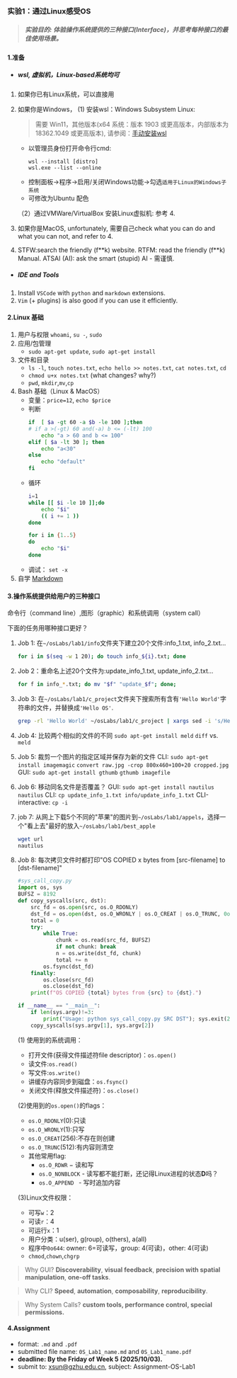 ### 实验1：通过Linux感受OS
> ##### 实验目的: 体验操作系统提供的三种接口(Interface)，并思考每种接口的最佳使用场景。

#### 1.准备
+ ##### wsl, 虚拟机，Linux-based系统均可
1. 如果你已有Linux系统，可以直接用
2. 如果你是Windows，
   (1) 安装wsl：Windows Subsystem Linux:
    > 需要 Win11，其他版本(x64 系统：版本 1903 或更高版本，内部版本为 18362.1049 或更高版本), 请参阅：[手动安装wsl](https://learn.microsoft.com/zh-cn/windows/wsl/install-manual)

   + 以管理员身份打开命令行cmd:
     ```
     wsl --install [distro]
     wsl.exe --list --online
     ```
   + 控制面板->程序->启用/关闭Windows功能->勾选`适用于Linux的Windows子系统`
   + 可修改为Ubuntu 配色

   （2）通过VMWare/VirtualBox 安装Linux虚拟机: 参考 4.
3. 如果你是MacOS, unfortunately, 需要自己check what you can do and what you can not, and refer to 4.
4. STFW:search the friendly (f\**k) website. 
   RTFM: read the friendly (f\**k) Manual.
   ATSAI (AI): ask the smart (stupid) AI - 需谨慎.

+ ##### IDE and Tools
1. Install `VSCode` with `python` and `markdown` extensions.
2. `Vim` (+ plugins) is also good if you can use it efficiently.

#### 2.Linux 基础
1. 用户与权限
   `whoami`, `su -`, `sudo`
2. 应用/包管理
   - `sudo apt-get update`, `sudo apt-get install`
3. 文件和目录
   - `ls -l`, `touch notes.txt`, `echo hello >> notes.txt`, `cat notes.txt`, `cd`
   - `chmod u+x notes.txt` (what changes? why?)
   - `pwd`, `mkdir`,`mv`,`cp`
4. Bash 基础（Linux & MacOS）
   + 变量：`price=12`, `echo $price`
   + 判断
        ```bash
        if  [ $a -gt 60 -a $b -le 100 ];then
        # if a >(-gt) 60 and(-a) b <= (-lt) 100
            echo "a > 60 and b <= 100"
        elif [ $a -lt 30 ]; then
            echo "a<30"
        else
            echo "default"
        fi
        ```
   + 循环
        ```bash
        i=1
        while [[ $i -le 10 ]];do
            echo "$i"
            (( i += 1 ))
        done
        ```
        ```bash
        for i in {1..5}
        do
            echo "$i"
        done
        ```
    + 调试： `set -x`
5. 自学 [Markdown](https://www.markdownguide.org/cheat-sheet/)


#### 3.操作系统提供给用户的三种接口
命令行（command line）,图形（graphic）和系统调用（system call）

下面的任务用哪种接口更好？

1. Job 1: 在`~/osLabs/lab1/info`文件夹下建立20个文件:info_1.txt, info_2.txt...

    ```bash
    for i in $(seq -w 1 20); do touch info_${i}.txt; done
    ```
2. Job 2：重命名上述20个文件为:update_info_1.txt, update_info_2.txt...
   ```bash
   for f in info_*.txt; do mv "$f" "update_$f"; done;
   ```
3. Job 3: 在`~/osLabs/lab1/c_project`文件夹下搜索所有含有`'Hello World'`字符串的文件，并替换成`'Hello OS'`.
    ```bash
    grep -rl 'Hello World' ~/osLabs/lab1/c_project | xargs sed -i 's/Hello World/Hello OS/g'
    ```
4. Job 4: 比较两个相似的文件的不同
    `sudo apt-get install meld`
    `diff` vs. `meld`

5. Job 5: 裁剪一个图片的指定区域并保存为新的文件
    CLI:
    `sudo apt-get install imagemagic`
    `convert raw.jpg -crop 800x460+100+20 cropped.jpg`
    GUI:
    `sudo apt-get install gthumb`
    `gthumb imagefile`

6. Job 6: 移动同名文件是否覆盖？
    GUI: `sudo apt-get install nautilus` `nautilus`
    CLI: `cp update_info_1.txt info/update_info_1.txt`
    CLI-interactive: `cp -i`

7. job 7: 从网上下载5个不同的"苹果"的图片到`~/osLabs/lab1/appels`，选择一个"看上去"最好的放入`~/osLabs/lab1/best_apple`
   ```bash
   wget url
   nautilus
   ```
8. Job 8: 每次拷贝文件时都打印"OS COPIED x bytes from [src-filename] to [dst-filename]"
    ```python
    #sys_call_copy.py
    import os, sys
    BUFSZ = 8192
    def copy_syscalls(src, dst):
        src_fd = os.open(src, os.O_RDONLY)
        dst_fd = os.open(dst, os.O_WRONLY | os.O_CREAT | os.O_TRUNC, 0o644)
        total = 0
        try:
            while True:
                chunk = os.read(src_fd, BUFSZ)
                if not chunk: break
                n = os.write(dst_fd, chunk)
                total += n
            os.fsync(dst_fd)
        finally:
            os.close(src_fd)
            os.close(dst_fd)
        print(f"OS COPIED {total} bytes from {src} to {dst}.")

    if __name__ == "__main__":
        if len(sys.argv)!=3:
            print("Usage: python sys_call_copy.py SRC DST"); sys.exit(2)
        copy_syscalls(sys.argv[1], sys.argv[2])
    ```
    (1) 使用到的系统调用：
    + 打开文件(获得文件描述符file descriptor)：`os.open()`
    + 读文件:`os.read()`
    + 写文件:`os.write()`
    + 讲缓存内容同步到磁盘：`os.fsync()`
    + 关闭文件(释放文件描述符)：`os.close()`
 
    (2)使用到的`os.open()`的flags：
     + `os.O_RDONLY`(0):只读
     + `os.O_WRONLY`(1):只写
     + `os.O_CREAT`(256):不存在则创建
     + `os.O_TRUNC`(512):有内容则清空
     + 其他常用flag:
       + `os.O_RDWR` − 读和写
       + `os.O_NONBLOCK` - 读写都不能打断，还记得Linux进程的状态**D**吗？
       + `os.O_APPEND ` - 写时追加内容
    
    (3)Linux文件权限：
    + 可写`w`：2
    + 可读`r`：4
    + 可运行`x`：1
    + 用户分类：u(ser), g(roup), o(thers), a(all)
    + 程序中`0o644`: owner: 6=可读写，group: 4(可读)，other: 4(可读)
    + `chmod`,`chown`,`chgrp`

> Why GUI? **Discoverability**, **visual feedback**, **precision with spatial manipulation**, **one-off tasks**.

> Why CLI? **Speed**, **automation**, **composability**, **reproducibility**.

> Why System Calls? **custom tools, performance control, special permissions.**


#### 4.Assignment
+ format: `.md` and `.pdf`
+ submitted file name: `0S_Lab1_name.md` and `0S_Lab1_name.pdf`
+ **deadline: By the Friday of Week 5 (2025/10/03).**
+ submit to: xsun@gzhu.edu.cn, subject: Assignment-OS-Lab1
